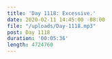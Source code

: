 ```yaml
---
title: 'Day 1118: Excessive.'
date: 2020-02-11 14:45:00 -08:00
file: "/uploads/Day-1118.mp3"
post: Day 1118
duration: '00:05:36'
length: 4724760
---
```


